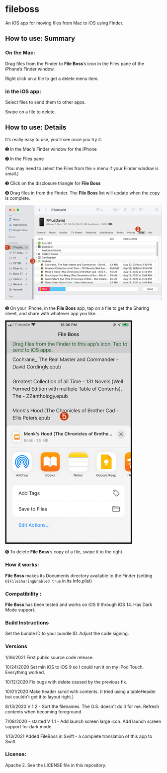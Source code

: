 # fileboss

An iOS app for moving files from Mac to iOS using Finder.

## How to use: Summary

### On the Mac:

Drag files from the Finder to **File Boss**’s icon in the Files pane of the iPhone’s Finder window.

Right click on a file to get a delete menu item.

### in the iOS app: 

Select files to send them to other apps.

Swipe on a file to delete.

## How to use: Details

It’s really easy to use, you'll see once you try it.

➊ In the Mac's Finder window for the iPhone

➋ In the Files pane

(You may need to select the Files from the » menu if your Finder window is small.)

➌ Click on the disclosure triangle for **File Boss**

➍ Drag files in from the Finder. The **File Boss** list will update when the copy is complete.

![Finder Screenshot](/readmeImages/FinderScreenshot.png)

➎ On your iPhone, in the **File Boss** app, tap on a file to get the Sharing sheet, and share with whatever app you like.

![iOS File Boss Screenshot](/readmeImages/iosScreenshot.png)


➏ To delete **File Boss**’s copy of a file, swipe it to the right.

### How it works:

**File Boss** makes its Documents directory available to the Finder (setting `UIFileSharingEnabled true` in its Info.plist)

### Compatibility : 

**File Boss** has been tested and works on iOS 9 through iOS 14. Has Dark Mode support.

### Build Instructions

Set the bundle ID to your bundle ID. Adjust the code signing.

### Versions

1/06/2021
First public source code release.

10/24/2020
Set min iOS to iOS 9 so I could run it on my iPod Touch. Everything worked.

10/12/2020
Fix bugs with delete caused by the previous fix. 

10/01/2020
Make header scroll with contents. (I tried using a tableHeader but couldn't get it to layout right.)

8/13/2020
V 1.2 - Sort the filenames. The O.S. doesn't do it for me. Refresh contents when becoming foreground.

7/08/2020 - started
V 1.1 - Add launch screen large icon. Add launch screen support for dark mode.

1/13/2021
Added FileBoss in Swift - a complete translation of this app to Swift

### License: 

Apache 2. See the LICENSE file in this repository.
